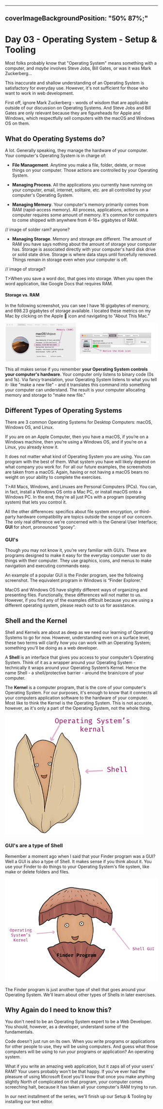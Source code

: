 

---
coverImageBackgroundPosition: "50% 87%;"
---

# Day 03 - Operating System - Setup & Tooling

Most folks probably know that "Operating System" means something with a computer, and _maybe_ involves Steve Jobs, Bill Gates, or was it was Mark Zuckerberg...  

This inaccurate and shallow understanding of an Operating System is satisfactory for everyday use.  However, it's not sufficient for those who want to work in web development.

First off, ignore Mark Zuckerberg - words of wisdom that are applicable outside of our discussion on Operating Systems.  And Steve Jobs and Bill Gates are only relevant because they are figureheads for Apple and Windows, which respectfully sell computers with the macOS and Windows OS on them.

## What do Operating Systems do?

A lot.  Generally speaking, they manage the hardware of your computer. Your computer's Operating System is in charge of:

* **File Management**. Anytime you make a file, folder, delete, or move things on your computer. Those actions are controlled by your Operating System.

* **Managing Process**.  All the applications you currently have running on your computer, email, internet, solitaire, etc. are all controlled by your computer's Operating System.

* **Managing Memory**. Your computer's memory primarily comes from RAM (rapid-access memory).  All process, applications, actions on a computer requires some amount of memory. It's common for computers to come shipped with anywhere from 4-16+ gigabytes of RAM.

// image of solder ram? anyone?

* **Managing Storage**.  Memory and storage are different. The amount of RAM you have says nothing about the amount of storage your computer has. Storage is associated directly with your computer's hard disk drive or solid state drive.  Storage is where data stays until forcefully removed.  Things remain in storage even when your computer is off.

// image of storage?

T>When you save a word doc, that goes into storage.  When you open the word application, like Google Docs that requires RAM.

#### Storage vs. RAM

In the following screenshot, you can see I have 16 gigabytes of memory, and 698.23 gigabytes of storage available.  I located these metrics on my Mac by clicking on the Apple 🍏 icon and navigating to "About This Mac."

![](public/assets/storage-memory.png)

This all makes sense if you remember **your Operating System controls your computer's hardware**.  Your computer only listens to binary code (0s and 1s).  Via fancy translation, your Operating System listens to what you tell it- like "make a new file" - and it translates this command into something your computer can understand.  The result is your computer allocating memory and storage to "make new file."

## Different Types of Operating Systems

There are 3 common Operating Systems for Desktop Computers: macOS, Windows OS, and Linux.

If you are on an Apple Computer, then you have a macOS, if you’re on a Windows machine, then you’re using a Windows OS, and if you’re on a Linux, you already know it.

It does not matter what kind of Operating System you are using. You can program with the best of them.  What system you have will likely depend on what company you work for.  For all our future examples, the screenshots are taken from a macOS. Again, having or not having a macOS bears no weight on your ability to complete the exercises.

T>All Macs, Windows, and Linuxes are Personal Computers (PCs).  You can, in fact, install a Windows OS onto a Mac PC, or install macOS onto a Windows PC.  In the end, they're all just PCs with a program (operating system) that lets you control it.

All the other differences: specifics about file system encryption, or third-party hardware compatibility are topics outside the scope of our concern.  The only real difference we're concerned with is the General User Interface; **GUI** for short, pronounced “gooey”.

### GUI's

Though you may not know it, you’re very familiar with GUI’s. These are programs designed to make it easy for the everyday computer user to do things with their computer. They use graphics, icons, and menus to make navigation and executing commands easy.

An example of a popular GUI is the Finder program, see the following screenshot.  The equivalent program in Windows is “Finder Explorer.”

[](public/assets/finder-example.png)

MacOS and Windows OS have slightly different ways of organizing and presenting files. Functionally, these differences will not matter to us. However, if you find any of the examples difficult because you are using a different operating system, please reach out to us for assistance.

## Shell and the Kernel

Shell and Kernels are about as deep as we need our learning of Operating Systems to go for now.  However, understanding even on a surface level, these two terms will clarify _how_ you can work with an Operating System; something you'll be doing as a web developer.

A **Shell** is an interface that gives you access to your computer’s Operating System. Think of it as a wrapper around your Operating System - technically it wraps around your Operating System’s Kernel. Hence the name Shell - a shell/protective barrier - around the brain/core of your computer.

The **Kernel** is a computer program, that is the core of your computer's Operating System.  For our purposes, it's enough to know that it connects all your computers application software to the hardware of your computer.  Most like to think the Kernel is the Operating System.  This is not accurate, however, as it's only a part of the Operating System, not the whole thing.

![](public/assets/pistachio.png)

### GUI's are a type of Shell

Remember a moment ago when I said that your Finder program was a GUI?  Well a GUI is also a type of Shell.  It makes sense if you think about it.  You use your Finder to do things to your Operating System's file system, like make or delete folders and files.

![](public/assets/finder-shell.png)

The Finder program is just another type of shell that goes around your Operating System.  We'll learn about other types of Shells in later exercises.

## Why Again do I need to know this?

You don't need to be an Operating System expert to be a Web Developer.  You should, however, as a developer, understand some of the fundamentals.  

Code doesn't just run on its own.  When you write programs or applications for other people to use, they will be using computers.  And guess what those computers will be using to run your programs or application?  An operating system.

What if you write an amazing web application, but it zaps all of your users' RAM? Your users probably won't be that happy.  If you've ever had the pleasure of using Microsoft Excel you'll know that once you make anything slightly North of complicated on that program, your computer comes screeching halt, because it has taken all your computer's RAM trying to run. 

In our next installment of the series, we'll finish up our Setup & Tooling by installing our text editor.
